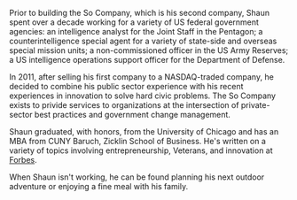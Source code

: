 Prior to building the So Company, which is his second company, Shaun spent over a decade working for a variety of US federal government agencies: an intelligence analyst for the Joint Staff in the Pentagon; a counterintelligence special agent for a variety of state-side and overseas special mission units; a non-commissioned officer in the US Army Reserves; a US intelligence operations support officer for the Department of Defense.

In 2011, after selling his first company to a NASDAQ-traded company, he decided to combine his public sector experience with his recent experiences in innovation to solve hard civic problems. The So Company exists to privide services to organizations at the intersection of private-sector best practices and government change management.

Shaun graduated, with honors, from the University of Chicago and has an MBA from CUNY Baruch, Zicklin School of Business. He's written on a variety of topics involving entrepreneurship, Veterans, and innovation at [Forbes](www.forbes.com/sites/shaunso/).

When Shaun isn't working, he can be found planning his next outdoor adventure or enjoying a fine meal with his family.
